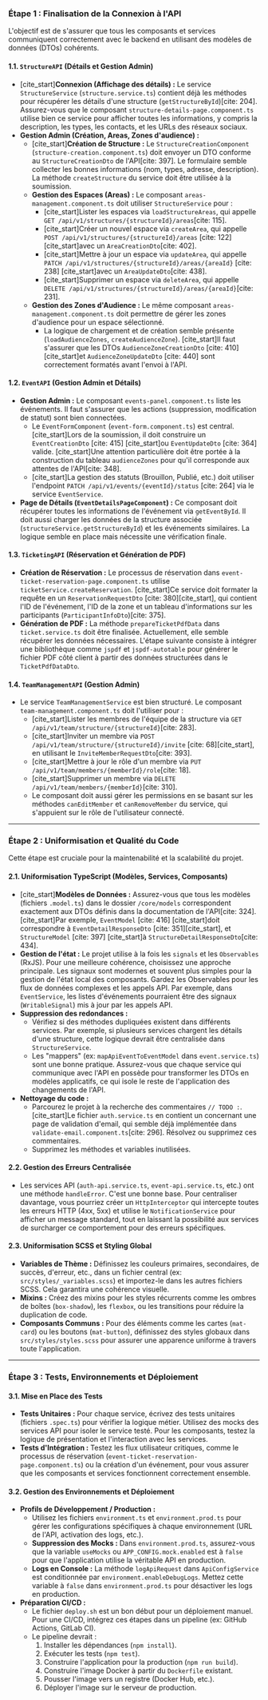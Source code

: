 ### **Étape 1 : Finalisation de la Connexion à l'API**

L'objectif est de s'assurer que tous les composants et services communiquent correctement avec le backend en utilisant des modèles de données (DTOs) cohérents.

#### **1.1. `StructureAPI` (Détails et Gestion Admin)**

* [cite_start]**Connexion (Affichage des détails) :** Le service `StructureService` (`structure.service.ts`) contient déjà les méthodes pour récupérer les détails d'une structure (`getStructureById`)[cite: 204]. Assurez-vous que le composant `structure-details-page.component.ts` utilise bien ce service pour afficher toutes les informations, y compris la description, les types, les contacts, et les URLs des réseaux sociaux.
* **Gestion Admin (Création, Areas, Zones d'audience) :**
  * [cite_start]**Création de Structure :** Le `StructureCreationComponent` (`structure-creation.component.ts`) doit envoyer un DTO conforme au `StructureCreationDto` de l'API[cite: 397]. Le formulaire semble collecter les bonnes informations (nom, types, adresse, description). La méthode `createStructure` du service doit être utilisée à la soumission.
  * **Gestion des Espaces (Areas) :** Le composant `areas-management.component.ts` doit utiliser `StructureService` pour :
    * [cite_start]Lister les espaces via `loadStructureAreas`, qui appelle `GET /api/v1/structures/{structureId}/areas`[cite: 115].
    * [cite_start]Créer un nouvel espace via `createArea`, qui appelle `POST /api/v1/structures/{structureId}/areas` [cite: 122] [cite_start]avec un `AreaCreationDto`[cite: 402].
    * [cite_start]Mettre à jour un espace via `updateArea`, qui appelle `PATCH /api/v1/structures/{structureId}/areas/{areaId}` [cite: 238] [cite_start]avec un `AreaUpdateDto`[cite: 438].
    * [cite_start]Supprimer un espace via `deleteArea`, qui appelle `DELETE /api/v1/structures/{structureId}/areas/{areaId}`[cite: 231].
  * **Gestion des Zones d'Audience :** Le même composant `areas-management.component.ts` doit permettre de gérer les zones d'audience pour un espace sélectionné.
    * La logique de chargement et de création semble présente (`loadAudienceZones`, `createAudienceZone`). [cite_start]Il faut s'assurer que les DTOs `AudienceZoneCreationDto` [cite: 410] [cite_start]et `AudienceZoneUpdateDto` [cite: 440] sont correctement formatés avant l'envoi à l'API.

#### **1.2. `EventAPI` (Gestion Admin et Détails)**

* **Gestion Admin :** Le composant `events-panel.component.ts` liste les événements. Il faut s'assurer que les actions (suppression, modification de statut) sont bien connectées.
  * Le `EventFormComponent` (`event-form.component.ts`) est central. [cite_start]Lors de la soumission, il doit construire un `EventCreationDto` [cite: 415] [cite_start]ou `EventUpdateDto` [cite: 364] valide. [cite_start]Une attention particulière doit être portée à la construction du tableau `audienceZones` pour qu'il corresponde aux attentes de l'API[cite: 348].
  * [cite_start]La gestion des statuts (Brouillon, Publié, etc.) doit utiliser l'endpoint `PATCH /api/v1/events/{eventId}/status` [cite: 264] via le service `EventService`.
* **Page de Détails (`EventDetailsPageComponent`) :** Ce composant doit récupérer toutes les informations de l'événement via `getEventById`. Il doit aussi charger les données de la structure associée (`structureService.getStructureById`) et les événements similaires. La logique semble en place mais nécessite une vérification finale.

#### **1.3. `TicketingAPI` (Réservation et Génération de PDF)**

* **Création de Réservation :** Le processus de réservation dans `event-ticket-reservation-page.component.ts` utilise `ticketService.createReservation`. [cite_start]Ce service doit formater la requête en un `ReservationRequestDto` [cite: 380][cite_start], qui contient l'ID de l'événement, l'ID de la zone et un tableau d'informations sur les participants (`ParticipantInfoDto`)[cite: 375].
* **Génération de PDF :** La méthode `prepareTicketPdfData` dans `ticket.service.ts` doit être finalisée. Actuellement, elle semble récupérer les données nécessaires. L'étape suivante consiste à intégrer une bibliothèque comme `jspdf` et `jspdf-autotable` pour générer le fichier PDF côté client à partir des données structurées dans le `TicketPdfDataDto`.

#### **1.4. `TeamManagementAPI` (Gestion Admin)**

* Le service `TeamManagementService` est bien structuré. Le composant `team-management.component.ts` doit l'utiliser pour :
  * [cite_start]Lister les membres de l'équipe de la structure via `GET /api/v1/team/structure/{structureId}`[cite: 283].
  * [cite_start]Inviter un membre via `POST /api/v1/team/structure/{structureId}/invite` [cite: 68][cite_start], en utilisant le `InviteMemberRequestDto`[cite: 393].
  * [cite_start]Mettre à jour le rôle d'un membre via `PUT /api/v1/team/members/{memberId}/role`[cite: 18].
  * [cite_start]Supprimer un membre via `DELETE /api/v1/team/members/{memberId}`[cite: 310].
  * Le composant doit aussi gérer les permissions en se basant sur les méthodes `canEditMember` et `canRemoveMember` du service, qui s'appuient sur le rôle de l'utilisateur connecté.

---

### **Étape 2 : Uniformisation et Qualité du Code**

Cette étape est cruciale pour la maintenabilité et la scalabilité du projet.

#### **2.1. Uniformisation TypeScript (Modèles, Services, Composants)**

* [cite_start]**Modèles de Données :** Assurez-vous que tous les modèles (fichiers `.model.ts`) dans le dossier `/core/models` correspondent exactement aux DTOs définis dans la documentation de l'API[cite: 324]. [cite_start]Par exemple, `EventModel` [cite: 416] [cite_start]doit correspondre à `EventDetailResponseDto` [cite: 351][cite_start], et `StructureModel` [cite: 397] [cite_start]à `StructureDetailResponseDto`[cite: 434].
* **Gestion de l'état :** Le projet utilise à la fois les `signals` et les `Observables` (RxJS). Pour une meilleure cohérence, choisissez une approche principale. Les signaux sont modernes et souvent plus simples pour la gestion de l'état local des composants. Gardez les Observables pour les flux de données complexes et les appels API. Par exemple, dans `EventService`, les listes d'événements pourraient être des signaux (`WritableSignal`) mis à jour par les appels API.
* **Suppression des redondances :**
  * Vérifiez si des méthodes dupliquées existent dans différents services. Par exemple, si plusieurs services chargent les détails d'une structure, cette logique devrait être centralisée dans `StructureService`.
  * Les "mappers" (ex: `mapApiEventToEventModel` dans `event.service.ts`) sont une bonne pratique. Assurez-vous que chaque service qui communique avec l'API en possède pour transformer les DTOs en modèles applicatifs, ce qui isole le reste de l'application des changements de l'API.
* **Nettoyage du code :**
  * Parcourez le projet à la recherche des commentaires `// TODO :`. [cite_start]Le fichier `auth.service.ts` en contient un concernant une page de validation d'email, qui semble déjà implémentée dans `validate-email.component.ts`[cite: 296]. Résolvez ou supprimez ces commentaires.
  * Supprimez les méthodes et variables inutilisées.

#### **2.2. Gestion des Erreurs Centralisée**

* Les services API (`auth-api.service.ts`, `event-api.service.ts`, etc.) ont une méthode `handleError`. C'est une bonne base. Pour centraliser davantage, vous pourriez créer un `HttpInterceptor` qui intercepte toutes les erreurs HTTP (4xx, 5xx) et utilise le `NotificationService` pour afficher un message standard, tout en laissant la possibilité aux services de surcharger ce comportement pour des erreurs spécifiques.

#### **2.3. Uniformisation SCSS et Styling Global**

* **Variables de Thème :** Définissez les couleurs primaires, secondaires, de succès, d'erreur, etc., dans un fichier central (ex: `src/styles/_variables.scss`) et importez-le dans les autres fichiers SCSS. Cela garantira une cohérence visuelle.
* **Mixins :** Créez des mixins pour les styles récurrents comme les ombres de boîtes (`box-shadow`), les `flexbox`, ou les transitions pour réduire la duplication de code.
* **Composants Communs :** Pour des éléments comme les cartes (`mat-card`) ou les boutons (`mat-button`), définissez des styles globaux dans `src/styles/styles.scss` pour assurer une apparence uniforme à travers toute l'application.

---

### **Étape 3 : Tests, Environnements et Déploiement**

#### **3.1. Mise en Place des Tests**

* **Tests Unitaires :** Pour chaque service, écrivez des tests unitaires (fichiers `.spec.ts`) pour vérifier la logique métier. Utilisez des mocks des services API pour isoler le service testé. Pour les composants, testez la logique de présentation et l'interaction avec les services.
* **Tests d'Intégration :** Testez les flux utilisateur critiques, comme le processus de réservation (`event-ticket-reservation-page.component.ts`) ou la création d'un événement, pour vous assurer que les composants et services fonctionnent correctement ensemble.

#### **3.2. Gestion des Environnements et Déploiement**

* **Profils de Développement / Production :**
  * Utilisez les fichiers `environment.ts` et `environment.prod.ts` pour gérer les configurations spécifiques à chaque environnement (URL de l'API, activation des logs, etc.).
  * **Suppression des Mocks :** Dans `environment.prod.ts`, assurez-vous que la variable `useMocks` ou `APP_CONFIG.mock.enabled` est à `false` pour que l'application utilise la véritable API en production.
  * **Logs en Console :** La méthode `logApiRequest` dans `ApiConfigService` est conditionnée par `environment.enableDebugLogs`. Mettez cette variable à `false` dans `environment.prod.ts` pour désactiver les logs en production.
* **Préparation CI/CD :**
  * Le fichier `deploy.sh` est un bon début pour un déploiement manuel. Pour une CI/CD, intégrez ces étapes dans un pipeline (ex: GitHub Actions, GitLab CI).
  * Le pipeline devrait :
    1.  Installer les dépendances (`npm install`).
    2.  Exécuter les tests (`npm test`).
    3.  Construire l'application pour la production (`npm run build`).
    4.  Construire l'image Docker à partir du `Dockerfile` existant.
    5.  Pousser l'image vers un registre (Docker Hub, etc.).
    6.  Déployer l'image sur le serveur de production.
